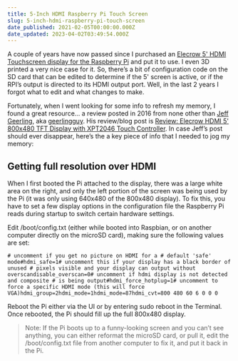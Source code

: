 ```yaml
---
title: 5-Inch HDMI Raspberry Pi Touch Screen
slug: 5-inch-hdmi-raspberry-pi-touch-screen
date_published: 2021-02-05T00:00:00.000Z
date_updated: 2023-04-02T03:49:54.000Z
---
```


A couple of years have now passed since I purchased an [Elecrow 5' HDMI Touchscreen display for the Raspberry Pi](https://www.amazon.com/Elecrow-Display-Monitor-800x480-Raspberry/dp/B013JECYF2/ref=as_li_ss_tl?ie=UTF8&amp;linkCode=ll1&amp;tag=mmjjg-20&amp;linkId=df2d8e154ca1d5ca9fb992d34677ebd3) and put it to use.  I even 3D printed a very nice case for it.  So, there’s a bit of configuration code on the SD card that can be edited to determine if the 5' screen is active, or if the RPI’s output is directed to its HDMI output port.  Well, in the last 2 years I forgot what to edit and what changes to make.

Fortunately, when I went looking for some info to refresh my memory, I found a great resource… a review posted in 2016 from none other than [Jeff Geerling](https://www.jeffgeerling.com/), aka [geerlingguy](https://github.com/geerlingguy).  His review/blog post is [Review: Elecrow HDMI 5' 800x480 TFT Display with XPT2046 Touch Controller](https://www.jeffgeerling.com/blog/2016/review-elecrow-hdmi-5-800x480-tft-display-xpt2046-touch-controller).  In case Jeff’s post should ever disappear, here’s the a key piece of info that I needed to jog my memory:

## Getting full resolution over HDMI

When I first booted the Pi attached to the display, there was a large white area on the right, and only the left portion of the screen was being used by the Pi (it was only using 640x480 of the 800x480 display). To fix this, you have to set a few display options in the configuration file the Raspberry Pi reads during startup to switch certain hardware settings.

Edit /boot/config.txt (either while booted into Raspbian, or on another computer directly on the microSD card), making sure the following values are set:

    # uncomment if you get no picture on HDMI for a # default 'safe' mode#hdmi_safe=1# uncomment this if your display has a black border of unused # pixels visible and your display can output without overscandisable_overscan=0# uncomment if hdmi display is not detected and composite # is being output#hdmi_force_hotplug=1# uncomment to force a specific HDMI mode (this will force VGA)hdmi_group=2hdmi_mode=1hdmi_mode=87hdmi_cvt=800 480 60 6 0 0 0

Reboot the Pi either via the UI or by entering sudo reboot in the Terminal. Once rebooted, the Pi should fill up the full 800x480 display.

> Note: If the Pi boots up to a funny-looking screen and you can’t see anything, you can either reformat the microSD card, or pull it, edit the /boot/config.txt file from another computer to fix it, and put it back in the Pi.
